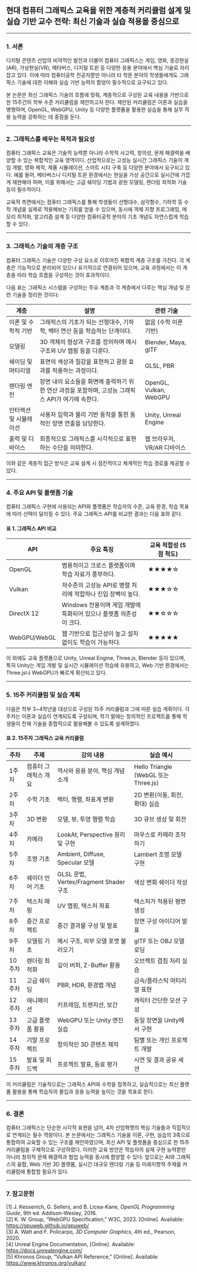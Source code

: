 ## **현대 컴퓨터 그래픽스 교육을 위한 계층적 커리큘럼 설계 및 실습 기반 교수 전략: 최신 기술과 실습 적용을 중심으로**

---

### **1. 서론**

디지털 콘텐츠 산업의 비약적인 발전과 더불어 컴퓨터 그래픽스는 게임, 영화, 증강현실(AR), 가상현실(VR), 메타버스, 디지털 트윈 등 다양한 응용 분야에서 핵심 기술로 자리 잡고 있다. 이에 따라 컴퓨터공학 전공자뿐만 아니라 타 학문 분야의 학생들에게도 그래픽스 기술에 대한 이해와 실습 기반 능력의 함양이 필수적으로 요구되고 있다.

본 논문은 최신 그래픽스 기술의 흐름에 맞춰, 계층적으로 구성된 교육 내용을 기반으로 한 15주간의 학부 수준 커리큘럼을 제안하고자 한다. 제안된 커리큘럼은 이론과 실습을 병행하며, OpenGL, WebGPU, Unity 등 다양한 플랫폼을 활용한 실습을 통해 실무 적용 능력을 강화하는 데 중점을 둔다.

---

### **2. 그래픽스를 배우는 목적과 필요성**

컴퓨터 그래픽스 교육은 기술적 능력뿐 아니라 수학적 사고력, 창의성, 문제 해결력을 배양할 수 있는 복합적인 교육 영역이다. 산업적으로는 고성능 실시간 그래픽스 기술이 게임 개발, 영화 제작, 제품 시뮬레이션, 스마트 시티 구축 등 다양한 분야에서 요구되고 있다. 예를 들어, 메타버스나 디지털 트윈 환경에서는 현실을 가상 공간으로 실시간에 가깝게 재현해야 하며, 이를 위해서는 고급 쉐이딩 기법과 광원 모델링, 렌더링 최적화 기술 등이 필수적이다.

교육적 측면에서는 컴퓨터 그래픽스를 통해 학생들이 선형대수, 삼각함수, 기하학 등 수학 개념을 실제로 적용해보는 기회를 얻을 수 있으며, 동시에 객체 지향 프로그래밍, 메모리 최적화, 알고리즘 설계 등 다양한 컴퓨터공학 분야의 기초 개념도 자연스럽게 학습할 수 있다.

---

### **3. 그래픽스 기술의 계층 구조**

컴퓨터 그래픽스 기술은 다양한 구성 요소로 이루어진 복합적 계층 구조를 가진다. 각 계층은 기능적으로 분리되어 있으나 유기적으로 연결되어 있으며, 교육 과정에서는 이 계층을 따라 학습 흐름을 구성하는 것이 효과적이다.

다음 표는 그래픽스 시스템을 구성하는 주요 계층과 각 계층에서 다루는 핵심 개념 및 관련 기술을 정리한 것이다:

| **계층** | **설명** | **관련 기술** |
|---------|----------|----------------|
| 이론 및 수학적 기반 | 그래픽스의 기초가 되는 선형대수, 기하학, 벡터 연산 등을 학습하는 단계이다. | 없음 (수학 이론 기반) |
| 모델링 | 3D 객체의 형상과 구조를 정의하며 메시 구조와 UV 맵핑 등을 다룬다. | Blender, Maya, glTF |
| 쉐이딩 및 머티리얼 | 표면의 색상과 질감을 표현하고 광원 효과를 적용하는 과정이다. | GLSL, PBR |
| 렌더링 엔진 | 장면 내의 요소들을 화면에 출력하기 위한 연산 과정을 포함하며, 고성능 그래픽스 API가 여기에 속한다. | OpenGL, Vulkan, WebGPU |
| 인터랙션 및 시뮬레이션 | 사용자 입력과 물리 기반 동작을 통한 동적인 장면 연출을 담당한다. | Unity, Unreal Engine |
| 출력 및 디바이스 | 최종적으로 그래픽스를 시각적으로 표현하는 수단을 의미한다. | 웹 브라우저, VR/AR 디바이스 |

이와 같은 계층적 접근 방식은 교육 설계 시 점진적이고 체계적인 학습 경로를 제공할 수 있다.

---

### **4. 주요 API 및 플랫폼 기술**

컴퓨터 그래픽스 구현에 사용되는 API와 플랫폼은 학습자의 수준, 교육 환경, 학습 목표에 따라 선택이 달라질 수 있다. 주요 그래픽스 API를 비교한 결과는 다음 표와 같다.

#### **표 1. 그래픽스 API 비교**

| **API** | **주요 특징** | **교육 적합성 (5점 척도)** |
|--------|----------------|--------------------------|
| OpenGL | 범용적이고 크로스 플랫폼이며 학습 자료가 풍부하다. | ★★★★☆ |
| Vulkan | 저수준의 고성능 API로 병렬 처리에 적합하나 진입 장벽이 높다. | ★★★☆☆ |
| DirectX 12 | Windows 전용이며 게임 개발에 특화되어 있으나 플랫폼 의존성이 크다. | ★★☆☆☆ |
| WebGPU/WebGL | 웹 기반으로 접근성이 높고 설치 없이도 학습이 가능하다. | ★★★★★ |

이 외에도 교육 플랫폼으로 Unity, Unreal Engine, Three.js, Blender 등이 있으며, 특히 Unity는 게임 개발 및 실시간 시뮬레이션 학습에 유용하고, Web 기반 환경에서는 Three.js나 WebGPU가 빠르게 확산되고 있다.

---

### **5. 15주 커리큘럼 및 실습 계획**

다음은 학부 3~4학년을 대상으로 구성된 15주 커리큘럼과 그에 따른 실습 계획이다. 각 주차는 이론과 실습이 연계되도록 구성되며, 학기 말에는 창의적인 프로젝트를 통해 학생들이 전체 기술을 종합적으로 활용해볼 수 있도록 설계하였다.

#### **표 2. 15주차 그래픽스 교육 커리큘럼**

| **주차** | **주제** | **강의 내용** | **실습 예시** |
|--------|---------|---------------|----------------|
| 1주차 | 컴퓨터 그래픽스 개요 | 역사와 응용 분야, 핵심 개념 소개 | Hello Triangle (WebGL 또는 Three.js) |
| 2주차 | 수학 기초 | 벡터, 행렬, 좌표계 변환 | 2D 변환(이동, 회전, 확대) 실습 |
| 3주차 | 3D 변환 | 모델, 뷰, 투영 행렬 학습 | 3D 큐브 생성 및 회전 |
| 4주차 | 카메라 | LookAt, Perspective 원리 및 구현 | 마우스로 카메라 조작하기 |
| 5주차 | 조명 기초 | Ambient, Diffuse, Specular 모델 | Lambert 조명 모델 구현 |
| 6주차 | 쉐이더 언어 기초 | GLSL 문법, Vertex/Fragment Shader 구조 | 색상 변화 쉐이더 작성 |
| 7주차 | 텍스처 매핑 | UV 맵핑, 텍스처 좌표 | 텍스처가 적용된 평면 생성 |
| 8주차 | 중간 프로젝트 | 중간 결과물 구성 및 발표 | 장면 구성 아이디어 발표 |
| 9주차 | 모델링 기초 | 메시 구조, 외부 모델 포맷 불러오기 | glTF 또는 OBJ 모델 로딩 |
| 10주차 | 렌더링 최적화 | 깊이 버퍼, Z-Buffer 활용 | 오브젝트 겹침 처리 실습 |
| 11주차 | 고급 쉐이딩 | PBR, HDR, 환경맵 개념 | 금속/플라스틱 머티리얼 표현 |
| 12주차 | 애니메이션 | 키프레임, 트랜지션, 보간 | 캐릭터 간단한 모션 구성 |
| 13주차 | 고급 플랫폼 활용 | WebGPU 또는 Unity 엔진 실습 | 동일 장면을 Unity에서 구현 |
| 14주차 | 기말 프로젝트 | 창의적인 3D 콘텐츠 제작 | 팀별 또는 개인 프로젝트 개발 |
| 15주차 | 발표 및 피드백 | 프로젝트 발표, 동료 평가 | 시연 및 결과 공유 세션 |

이 커리큘럼은 기술적으로는 그래픽스 API와 수학을 접목하고, 실습적으로는 최신 플랫폼 활용을 통해 학습자의 몰입과 응용 능력을 높이는 것을 목표로 한다.

---

### **6. 결론**

컴퓨터 그래픽스는 단순한 시각적 표현을 넘어, 4차 산업혁명의 핵심 기술들과 직접적으로 연계되는 필수 역량이다. 본 논문에서는 그래픽스 기술을 이론, 구현, 실습의 3축으로 통합하여 교육할 수 있는 구조를 제안하였으며, 최신 API 및 플랫폼을 중심으로 한 15주 커리큘럼을 구체적으로 구성하였다. 이러한 교육 방안은 학습자의 실제 구현 능력뿐만 아니라 창의적 문제 해결력과 협업 능력을 동시에 함양할 수 있다. 앞으로는 AI와 그래픽스의 융합, Web 기반 3D 플랫폼, 실시간 대규모 렌더링 기술 등 미래지향적 주제를 커리큘럼에 통합할 필요가 있다.

---

### **7. 참고문헌**

[1] J. Kessenich, G. Sellers, and B. Licea-Kane, *OpenGL Programming Guide*, 9th ed. Addison-Wesley, 2016.  
[2] K. W. Group, “WebGPU Specification,” W3C, 2023. [Online]. Available: https://gpuweb.github.io/gpuweb/  
[3] A. Watt and F. Policarpo, *3D Computer Graphics*, 4th ed., Pearson, 2020.  
[4] Unreal Engine Documentation, [Online]. Available: https://docs.unrealengine.com/  
[5] Khronos Group, “Vulkan API Reference,” [Online]. Available: https://www.khronos.org/vulkan/

